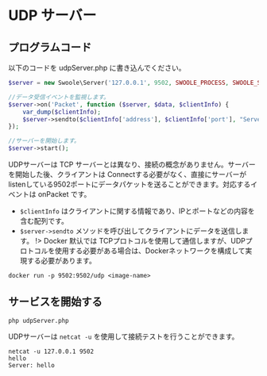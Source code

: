# UDP サーバー

## プログラムコード

以下のコードを udpServer.php に書き込んでください。

```php
$server = new Swoole\Server('127.0.0.1', 9502, SWOOLE_PROCESS, SWOOLE_SOCK_UDP);

//データ受信イベントを監視します。
$server->on('Packet', function ($server, $data, $clientInfo) {
    var_dump($clientInfo);
    $server->sendto($clientInfo['address'], $clientInfo['port'], "Server：{$data}");
});

//サーバーを開始します。
$server->start();
```

UDPサーバーは TCP サーバーとは異なり、接続の概念がありません。サーバーを開始した後、クライアントは Connectする必要がなく、直接にサーバーがlistenしている9502ポートにデータパケットを送ることができます。対応するイベントは onPacket です。

* `$clientInfo` はクライアントに関する情報であり、IPとポートなどの内容を含む配列です。
* `$server->sendto` メソッドを呼び出してクライアントにデータを送信します。
!> Docker 默认では TCPプロトコルを使用して通信しますが、UDPプロトコルを使用する必要がある場合は、Dockerネットワークを構成して実現する必要があります。  
```shell
docker run -p 9502:9502/udp <image-name>
```

## サービスを開始する

```shell
php udpServer.php
```

UDPサーバーは `netcat -u` を使用して接続テストを行うことができます。

```shell
netcat -u 127.0.0.1 9502
hello
Server: hello
```
